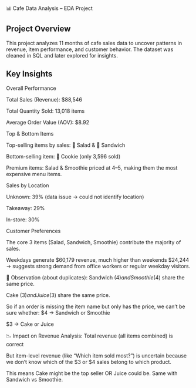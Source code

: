 📊 Cafe Data Analysis – EDA Project

## Project Overview
This project analyzes 11 months of cafe sales data to uncover patterns in revenue, item performance, and customer behavior. The dataset was cleaned in SQL and later explored for insights.

## Key Insights
Overall Performance


Total Sales (Revenue): $88,546


Total Quantity Sold: 13,018 items


Average Order Value (AOV): $8.92


Top & Bottom Items


Top-selling items by sales: 🥗 Salad & 🥪 Sandwich


Bottom-selling item: 🍪 Cookie (only 3,596 sold)


Premium items: Salad & Smoothie priced at $4–$5, making them the most expensive menu items.


Sales by Location


Unknown: 39% (data issue → could not identify location)


Takeaway: 29%


In-store: 30%


Customer Preferences


The core 3 items (Salad, Sandwich, Smoothie) contribute the majority of sales.


Weekdays generate $60,179 revenue, much higher than weekends $24,244 → suggests strong demand from office workers or regular weekday visitors.

🔑 Observation (about duplicates):
Sandwich ($4) and Smoothie ($4) share the same price.


Cake ($3) and Juice ($3) share the same price.


So if an order is missing the item name but only has the price, we can’t be sure whether:
$4 → Sandwich or Smoothie


$3 → Cake or Juice



📉 Impact on Revenue Analysis:
Total revenue (all items combined) is correct 


But item-level revenue (like “Which item sold most?”) is uncertain  because we don’t know which of the $3 or $4 sales belong to which product.



 This means Cake might be the top seller OR Juice could be. Same with Sandwich vs Smoothie.

